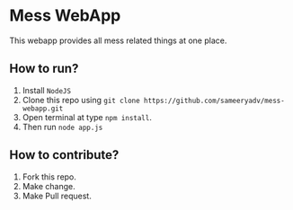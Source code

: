 # Mess WebApp
This webapp provides all mess related things at one place.


## How to run?

1. Install `NodeJS`
2. Clone this repo using `git clone https://github.com/sameeryadv/mess-webapp.git`
3. Open terminal at type `npm install`.
4. Then run `node app.js`

## How to contribute?

1. Fork this repo.
2. Make change.
3. Make Pull request.